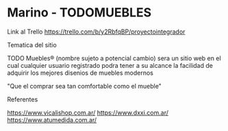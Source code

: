 # Marino - TODOMUEBLES

Link al Trello https://trello.com/b/y2RbfqBP/proyectointegrador

Tematica del sitio

TODO Muebles® (nombre sujeto a potencial cambio) sera un sitio web en el cual cualquier usuario registrado podra tener a su alcance la facilidad de adquirir los mejores disenios de muebles modernos

"Que el comprar sea tan comfortable como el mueble"

Referentes

https://www.vicalishop.com.ar/
https://www.dxxi.com.ar/
https://www.atumedida.com.ar/



